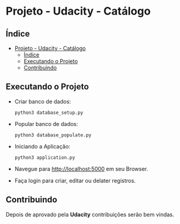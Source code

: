 # Projeto - Udacity - Catálogo

## Índice
- [Projeto - Udacity - Catálogo](#projeto---udacity---cat%c3%a1logo)
  - [Índice](#%c3%8dndice)
  - [Executando o Projeto](#executando-o-projeto)
  - [Contribuindo](#contribuindo)

## Executando o Projeto

- Criar banco de dados:

  ```shell
  python3 database_setup.py
  ```

- Popular banco de dados:

  ```shell
  python3 database_populate.py
  ```

- Iniciando a Aplicação:

  ```shell
  python3 application.py
  ```

- Navegue para [http://localhost:5000](http://localhost:5000) em seu Browser.
- Faça login para criar, editar ou delater registros.

## Contribuindo

Depois de aprovado pela **Udacity** contribuições serão bem vindas.
